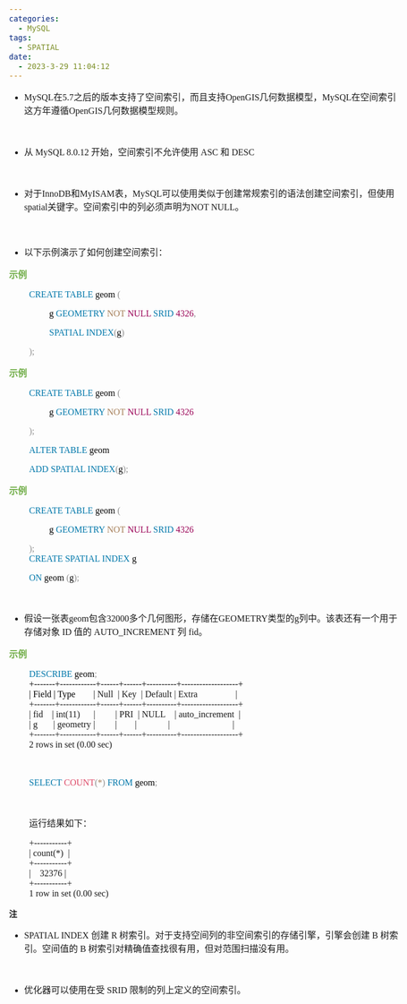```yaml
---
categories:
  - MySQL
tags:
  - SPATIAL
date:
  - 2023-3-29 11:04:12
---
```


<body lang=zh-CN style='font-family:"Microsoft YaHei UI";font-size:12.0pt'>
<!--StartFragment-->

<div style='direction:ltr;border-width:100%'>

<div style='direction:ltr;margin-top:0in;margin-left:0in;width:7.2604in'>

<div style='direction:ltr;margin-top:0in;margin-left:0in;width:7.2604in'>

<ul type=disc style='direction:ltr;unicode-bidi:embed;margin-top:0in;
 margin-bottom:0in'>
 <li style='margin-top:0;margin-bottom:0;vertical-align:middle'><span
     style='font-family:"Comic Sans MS";font-size:12.0pt'>MySQL</span><span
     style='font-family:"Microsoft YaHei UI";font-size:12.0pt'>在</span><span
     style='font-family:"Comic Sans MS";font-size:12.0pt'>5.7</span><span
     style='font-family:"Microsoft YaHei UI";font-size:12.0pt'>之后的版本支持了空间索引，而且支持</span><span
     style='font-family:"Comic Sans MS";font-size:12.0pt'>OpenGIS</span><span
     style='font-family:"Microsoft YaHei UI";font-size:12.0pt'>几何数据模型，</span><span
     style='font-family:"Comic Sans MS";font-size:12.0pt'>MySQL</span><span
     style='font-family:"Microsoft YaHei UI";font-size:12.0pt'>在空间索引这方年遵循</span><span
     style='font-family:"Comic Sans MS";font-size:12.0pt'>OpenGIS</span><span
     style='font-family:"Microsoft YaHei UI";font-size:12.0pt'>几何数据模型规则。</span></li>
</ul>

<p style='margin-left:.375in;font-family:"Comic Sans MS";font-size:
12.0pt'>&nbsp;</p>

<ul type=disc style='direction:ltr;unicode-bidi:embed;margin-top:0in;
 margin-bottom:0in'>
 <li style='margin-top:0;margin-bottom:0;vertical-align:middle'><span
     style='font-family:"Microsoft YaHei UI";font-size:12.0pt'>从</span><span
     style='font-family:"Comic Sans MS";font-size:12.0pt'> MySQL 8.0.12 </span><span
     style='font-family:"Microsoft YaHei UI";font-size:12.0pt'>开始，空间索引不允许使用</span><span
     style='font-family:"Comic Sans MS";font-size:12.0pt'> ASC </span><span
     style='font-family:"Microsoft YaHei UI";font-size:12.0pt'>和</span><span
     style='font-family:"Comic Sans MS";font-size:12.0pt'> DESC</span></li>
</ul>

<p style='font-family:"Comic Sans MS";font-size:12.0pt'>&nbsp;</p>

<ul type=disc style='direction:ltr;unicode-bidi:embed;margin-top:0in;
 margin-bottom:0in'>
 <li style='margin-top:0;margin-bottom:0;vertical-align:middle'><span
     style='font-family:"Microsoft YaHei UI";font-size:12.0pt'>对于</span><span
     style='font-family:"Comic Sans MS";font-size:12.0pt'>InnoDB</span><span
     style='font-family:"Microsoft YaHei UI";font-size:12.0pt'>和</span><span
     style='font-family:"Comic Sans MS";font-size:12.0pt'>MyISAM</span><span
     style='font-family:"Microsoft YaHei UI";font-size:12.0pt'>表，</span><span
     style='font-family:"Comic Sans MS";font-size:12.0pt'>MySQL</span><span
     style='font-family:"Microsoft YaHei UI";font-size:12.0pt'>可以使用类似于创建常规索引的语法创建空间索引，但使用</span><span
     style='font-family:"Comic Sans MS";font-size:12.0pt'>spatial</span><span
     style='font-family:"Microsoft YaHei UI";font-size:12.0pt'>关键字。空间索引中的列必须声明为</span><span
     style='font-family:"Comic Sans MS";font-size:12.0pt'>NOT NULL</span><span
     style='font-family:"Microsoft YaHei UI";font-size:12.0pt'>。</span></li>
</ul>

<p style='font-family:"Comic Sans MS";font-size:13.5pt'>&nbsp;</p>

<ul type=disc style='direction:ltr;unicode-bidi:embed;margin-top:0in;
 margin-bottom:0in'>
 <li style='margin-top:0;margin-bottom:0;vertical-align:middle'><span
     style='font-family:"Microsoft YaHei UI";font-size:12.0pt'>以下示例演示了如何创建空间索引：</span></li>
</ul>

<p style='font-family:"Microsoft YaHei UI";font-size:12.0pt;
color:#70AD47'><span style='font-weight:bold'>示例</span></p>

<p style='margin-left:.375in;font-family:"Comic Sans MS";font-size:
12.0pt'><span style='color:#0077AA'>CREATE TABLE</span><span style='color:black'>
geom </span><span style='color:#909090'>(</span></p>

<p style='margin-left:.75in;font-family:"Comic Sans MS";font-size:
12.0pt'><span style='color:black'>g </span><span style='color:#0077AA'>GEOMETRY
</span><span style='color:#A67F59'>NOT </span><span style='color:#990055'>NULL </span><span
style='color:#0077AA'>SRID </span><span style='color:#990055'>4326</span><span
style='color:#909090'>, </span></p>

<p style='margin-left:.75in;font-family:"Comic Sans MS";font-size:
12.0pt'><span style='color:#0077AA'>SPATIAL INDEX</span><span style='color:
#909090'>(</span><span style='color:black'>g</span><span style='color:#909090'>)</span></p>

<p style='margin-left:.375in;font-family:"Comic Sans MS";font-size:
12.0pt;color:#909090'>);</p>

<p style='font-family:"Microsoft YaHei UI";font-size:12.0pt;
color:#70AD47'><span style='font-weight:bold'>示例</span></p>

<p style='margin-left:.375in;font-family:"Comic Sans MS";font-size:
12.0pt'><span style='color:#0077AA'>CREATE TABLE</span><span style='color:black'>
geom </span><span style='color:#909090'>(</span></p>

<p style='margin-left:.75in;font-family:"Comic Sans MS";font-size:
12.0pt'><span style='color:black'>g </span><span style='color:#0077AA'>GEOMETRY
</span><span style='color:#A67F59'>NOT </span><span style='color:#990055'>NULL </span><span
style='color:#0077AA'>SRID </span><span style='color:#990055'>4326</span></p>

<p style='margin-left:.375in;font-family:"Comic Sans MS";font-size:
12.0pt;color:#909090'>);</p>

<p style='margin-left:.375in;font-family:"Comic Sans MS";font-size:
12.0pt'><span style='color:#0077AA'>ALTER TABLE</span><span style='color:black'>
geom </span></p>

<p style='margin-left:.375in;font-family:"Comic Sans MS";font-size:
12.0pt'><span style='color:#0077AA'>ADD SPATIAL INDEX</span><span
style='color:#909090'>(</span><span style='color:black'>g</span><span
style='color:#909090'>);</span></p>

<p style='font-family:"Microsoft YaHei UI";font-size:12.0pt;
color:#70AD47'><span style='font-weight:bold'>示例</span></p>

<p style='margin-left:.375in;font-family:"Comic Sans MS";font-size:
12.0pt'><span style='color:#0077AA'>CREATE TABLE</span><span style='color:black'>
geom </span><span style='color:#909090'>(</span></p>

<p style='margin-left:.75in;font-family:"Comic Sans MS";font-size:
12.0pt'><span style='color:black'>g </span><span style='color:#0077AA'>GEOMETRY
</span><span style='color:#A67F59'>NOT </span><span style='color:#990055'>NULL </span><span
style='color:#0077AA'>SRID </span><span style='color:#990055'>4326</span></p>

<p style='margin-left:.375in;font-family:"Comic Sans MS";font-size:
12.0pt'><span style='color:#909090'>);</span><span style='color:black'><br>
</span><span style='color:#0077AA'>CREATE SPATIAL INDEX</span><span
style='color:black'> g </span></p>

<p style='margin-left:.375in;font-family:"Comic Sans MS";font-size:
12.0pt'><span style='color:#0077AA'>ON</span><span style='color:black'> geom </span><span
style='color:#909090'>(</span><span style='color:black'>g</span><span
style='color:#909090'>);</span></p>

<p style='font-family:"Comic Sans MS";font-size:12.0pt'>&nbsp;</p>

<ul type=disc style='direction:ltr;unicode-bidi:embed;margin-top:0in;
 margin-bottom:0in'>
 <li style='margin-top:0;margin-bottom:0;vertical-align:middle'><span
     style='font-family:"Microsoft YaHei UI";font-size:12.0pt'>假设一张表</span><span
     style='font-family:"Comic Sans MS";font-size:12.0pt'>geom</span><span
     style='font-family:"Microsoft YaHei UI";font-size:12.0pt'>包含</span><span
     style='font-family:"Comic Sans MS";font-size:12.0pt'>32000</span><span
     style='font-family:"Microsoft YaHei UI";font-size:12.0pt'>多个几何图形，存储在</span><span
     style='font-family:"Comic Sans MS";font-size:12.0pt'>GEOMETRY</span><span
     style='font-family:"Microsoft YaHei UI";font-size:12.0pt'>类型的</span><span
     style='font-family:"Comic Sans MS";font-size:12.0pt'>g</span><span
     style='font-family:"Microsoft YaHei UI";font-size:12.0pt'>列中。该表还有一个用于存储对象</span><span
     style='font-family:"Comic Sans MS";font-size:12.0pt'> ID </span><span
     style='font-family:"Microsoft YaHei UI";font-size:12.0pt'>值的</span><span
     style='font-family:"Comic Sans MS";font-size:12.0pt'> AUTO_INCREMENT </span><span
     style='font-family:"Microsoft YaHei UI";font-size:12.0pt'>列</span><span
     style='font-family:"Comic Sans MS";font-size:12.0pt'> fid</span><span
     style='font-family:"Microsoft YaHei UI";font-size:12.0pt'>。</span></li>
</ul>

<p style='font-family:"Microsoft YaHei UI";font-size:12.0pt;
color:#70AD47'><span style='font-weight:bold'>示例</span></p>

<p style='margin-left:.375in;font-family:"Comic Sans MS";font-size:
12.0pt'><span style='color:#0077AA' lang=zh-CN>DESCRIBE</span><span
style='color:black' lang=zh-CN> geom</span><span style='color:#909090'
lang=zh-CN>;</span><span style='color:black' lang=zh-CN><br>
+-------+------------+------+------+----------+-------------------+<br>
| Field | Type<span style='mso-spacerun:yes'>   </span></span><span lang=en-US><span
style='mso-spacerun:yes'>   </span></span><span lang=zh-CN><span
style='mso-spacerun:yes'>  </span>| Null </span><span lang=en-US><span
style='mso-spacerun:yes'> </span></span><span lang=zh-CN>| Key </span><span
lang=en-US><span style='mso-spacerun:yes'> </span></span><span lang=zh-CN>|
Default | Extra<span style='mso-spacerun:yes'>         </span></span><span
lang=en-US><span style='mso-spacerun:yes'>       </span></span><span
lang=zh-CN><span
style='mso-spacerun:yes'> </span>|<br>
+-------+------------+------+------+----------+-------------------+<br>
| fid<span style='mso-spacerun:yes'>   </span></span><span lang=en-US><span
style='mso-spacerun:yes'> </span></span><span lang=zh-CN>| int(11)<span
style='mso-spacerun:yes'>  </span></span><span lang=en-US><span
style='mso-spacerun:yes'>    </span></span><span lang=zh-CN>|<span
style='mso-spacerun:yes'>     </span></span><span lang=en-US><span
style='mso-spacerun:yes'>   </span></span><span lang=zh-CN><span
style='mso-spacerun:yes'> </span>| PRI </span><span lang=en-US><span
style='mso-spacerun:yes'> </span></span><span lang=zh-CN>| NULL<span
style='mso-spacerun:yes'>    </span>| auto_increment </span><span lang=en-US><span
style='mso-spacerun:yes'> </span></span><span lang=zh-CN>|<br>
| g<span style='mso-spacerun:yes'>     </span></span><span lang=en-US><span
style='mso-spacerun:yes'>  </span></span><span lang=zh-CN>| geometry |<span
style='mso-spacerun:yes'>      </span></span><span lang=en-US><span
style='mso-spacerun:yes'>   </span></span><span lang=zh-CN>|<span
style='mso-spacerun:yes'>    </span></span><span lang=en-US><span
style='mso-spacerun:yes'>    </span></span><span lang=zh-CN>|<span
style='mso-spacerun:yes'>       </span></span><span lang=en-US><span
style='mso-spacerun:yes'>     </span></span><span lang=zh-CN><span
style='mso-spacerun:yes'>  </span>|<span style='mso-spacerun:yes'>   </span></span><span
lang=en-US><span style='mso-spacerun:yes'>          </span></span><span
lang=zh-CN><span style='mso-spacerun:yes'>        </span></span><span
lang=en-US><span style='mso-spacerun:yes'> </span></span><span lang=zh-CN><span
style='mso-spacerun:yes'>    </span></span><span lang=en-US><span
style='mso-spacerun:yes'> </span></span><span lang=zh-CN><span
style='mso-spacerun:yes'> </span>|<br>
+-------+------------+------+------+----------+-------------------+<br>
2 rows in set (0.00 sec)</span></p>

<p style='margin-left:.375in;font-family:"Comic Sans MS";font-size:
12.0pt'>&nbsp;</p>

<p style='margin-left:.375in;font-family:"Comic Sans MS";font-size:
12.0pt'><span style='color:#0077AA'>SELECT </span><span style='color:#DD4A68'>COUNT</span><span
style='color:#909090'>(</span><span style='color:#A67F59'>*</span><span
style='color:#909090'>) </span><span style='color:#0077AA'>FROM</span><span
style='color:black'> geom</span><span style='color:#909090'>;</span></p>

<p style='margin-left:.375in;font-family:"Comic Sans MS";font-size:
12.0pt;color:#909090'>&nbsp;</p>

<p style='margin-left:.375in;font-family:"Microsoft YaHei UI";
font-size:12.0pt'>运行结果如下：</p>

<p style='margin-left:.375in;font-family:"Comic Sans MS";font-size:
12.0pt'><span lang=zh-CN>+-----------+<br>
| count(*) </span><span lang=en-US><span style='mso-spacerun:yes'> </span></span><span
lang=zh-CN>|<br>
+-----------+<br>
|<span style='mso-spacerun:yes'>    </span>32376 |<br>
+-----------+<br>
1 row in set (0.00 sec)</span></p>

<p style='font-family:"Microsoft YaHei UI";font-size:11.0pt'><span
style='font-weight:bold'>注</span></p>

<ul type=disc style='direction:ltr;unicode-bidi:embed;margin-top:0in;
 margin-bottom:0in'>
 <li style='margin-top:0;margin-bottom:0;vertical-align:middle'><span
     style='font-family:"Comic Sans MS";font-size:12.0pt'>SPATIAL INDEX </span><span
     style='font-family:"Microsoft YaHei UI";font-size:12.0pt'>创建</span><span
     style='font-family:"Comic Sans MS";font-size:12.0pt'> R </span><span
     style='font-family:"Microsoft YaHei UI";font-size:12.0pt'>树索引。对于支持空间列的非空间索引的存储引擎，引擎会创建</span><span
     style='font-family:"Comic Sans MS";font-size:12.0pt'> B </span><span
     style='font-family:"Microsoft YaHei UI";font-size:12.0pt'>树索引。空间值的</span><span
     style='font-family:"Comic Sans MS";font-size:12.0pt'> B </span><span
     style='font-family:"Microsoft YaHei UI";font-size:12.0pt'>树索引对精确值查找很有用，但对范围扫描没有用。</span></li>
</ul>

<p style='margin-left:.375in;font-family:"Comic Sans MS";font-size:
12.0pt'>&nbsp;</p>

<ul type=disc style='direction:ltr;unicode-bidi:embed;margin-top:0in;
 margin-bottom:0in'>
 <li style='margin-top:0;margin-bottom:0;vertical-align:middle'><span
     style='font-family:"Microsoft YaHei UI";font-size:12.0pt'>优化器可以使用在受</span><span
     style='font-family:"Comic Sans MS";font-size:12.0pt'> SRID </span><span
     style='font-family:"Microsoft YaHei UI";font-size:12.0pt'>限制的列上定义的空间索引。</span></li>
</ul>

<p style='font-family:"Comic Sans MS";font-size:12.0pt;color:#70AD47'>&nbsp;</p>

</div>

</div>

</div>

<!--EndFragment-->
</body>
